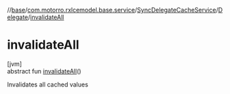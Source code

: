 //[base](../../../../index.md)/[com.motorro.rxlcemodel.base.service](../../index.md)/[SyncDelegateCacheService](../index.md)/[Delegate](index.md)/[invalidateAll](invalidate-all.md)

# invalidateAll

[jvm]\
abstract fun [invalidateAll](invalidate-all.md)()

Invalidates all cached values
